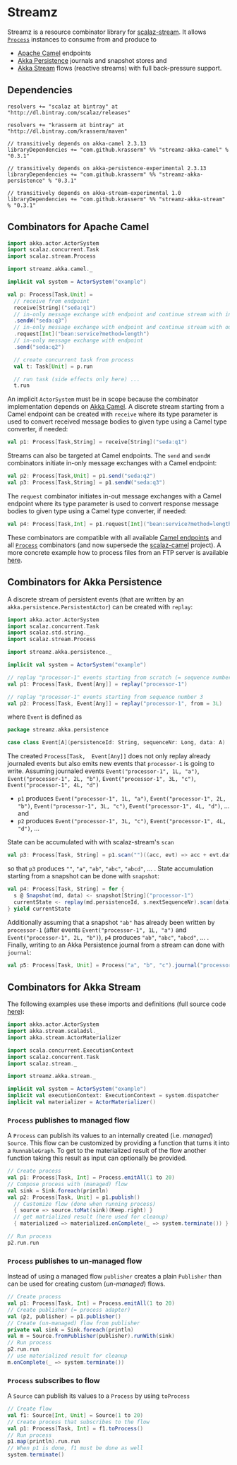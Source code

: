 Streamz
=======

Streamz is a resource combinator library for [scalaz-stream](https://github.com/scalaz/scalaz-stream). It allows [`Process`](http://docs.typelevel.org/api/scalaz-stream/stable/latest/doc/#scalaz.stream.Process) instances to consume from and produce to

- [Apache Camel](http://camel.apache.org/) endpoints
- [Akka Persistence](http://doc.akka.io/docs/akka/2.3.11/scala/persistence.html) journals and snapshot stores and
- [Akka Stream](http://akka.io/docs/#akka-streams-and-http) flows (reactive streams) with full back-pressure support.

Dependencies
------------

    resolvers += "scalaz at bintray" at "http://dl.bintray.com/scalaz/releases"

    resolvers += "krasserm at bintray" at "http://dl.bintray.com/krasserm/maven"

    // transitively depends on akka-camel 2.3.13
    libraryDependencies += "com.github.krasserm" %% "streamz-akka-camel" % "0.3.1"

    // transitively depends on akka-persistence-experimental 2.3.13
    libraryDependencies += "com.github.krasserm" %% "streamz-akka-persistence" % "0.3.1"

    // transitively depends on akka-stream-experimental 1.0
    libraryDependencies += "com.github.krasserm" %% "streamz-akka-stream" % "0.3.1"

Combinators for Apache Camel
----------------------------

```scala
import akka.actor.ActorSystem
import scalaz.concurrent.Task
import scalaz.stream.Process

import streamz.akka.camel._

implicit val system = ActorSystem("example")

val p: Process[Task,Unit] =
  // receive from endpoint
  receive[String]("seda:q1")
  // in-only message exchange with endpoint and continue stream with in-message
  .sendW("seda:q3")
  // in-only message exchange with endpoint and continue stream with out-message
  .request[Int]("bean:service?method=length")
  // in-only message exchange with endpoint
  .send("seda:q2")

  // create concurrent task from process
  val t: Task[Unit] = p.run

  // run task (side effects only here) ...
  t.run
```

An implicit ``ActorSystem`` must be in scope  because the combinator implementation depends on [Akka Camel](http://doc.akka.io/docs/akka/2.3.11/scala/camel.html). A discrete stream starting from a Camel endpoint can be created with ``receive`` where its type parameter is used to convert received message bodies to given type using a Camel type converter, if needed:

```scala
val p1: Process[Task,String] = receive[String]("seda:q1")
```

Streams can also be targeted at Camel endpoints. The ``send`` and ``sendW`` combinators initiate in-only message exchanges with a Camel endpoint:

```scala
val p2: Process[Task,Unit] = p1.send("seda:q2")
val p3: Process[Task,String] = p1.sendW("seda:q3")
```
    
The ``request`` combinator initiates in-out message exchanges with a Camel endpoint where its type parameter is used to convert response message bodies to given type using a Camel type converter, if needed:

```scala
val p4: Process[Task,Int] = p1.request[Int]("bean:service?method=length")
```
   
These combinators are compatible with all available [Camel endpoints](http://camel.apache.org/components.html) and all [`Process`](http://docs.typelevel.org/api/scalaz-stream/stable/latest/doc/#scalaz.stream.Process) combinators (and now supersede the [scalaz-camel](https://github.com/krasserm/scalaz-camel) project). A more concrete example how to process files from an FTP server is available [here](https://github.com/krasserm/streamz/blob/master/streamz-akka-camel/src/test/scala/streamz/example/FtpExample.scala).

Combinators for Akka Persistence
--------------------------------

A discrete stream of persistent events (that are written by an ``akka.persistence.PersistentActor``) can be created with ``replay``: 

```scala
import akka.actor.ActorSystem
import scalaz.concurrent.Task
import scalaz.std.string._
import scalaz.stream.Process

import streamz.akka.persistence._

implicit val system = ActorSystem("example")

// replay "processor-1" events starting from scratch (= sequence number 1)
val p1: Process[Task, Event[Any]] = replay("processor-1")

// replay "processor-1" events starting from sequence number 3
val p2: Process[Task, Event[Any]] = replay("processor-1", from = 3L)
```

where `Event` is defined as
 
```scala
package streamz.akka.persistence

case class Event[A](persistenceId: String, sequenceNr: Long, data: A)
```

The created ``Process[Task,  Event[Any]]`` does not only replay already journaled events but also emits new events that ``processor-1`` is going to write. Assuming journaled events  ``Event("processor-1", 1L, "a")``, ``Event("processor-1", 2L, "b")``, ``Event("processor-1", 3L, "c")``, ``Event("processor-1", 4L, "d")``
 
- ``p1`` produces ``Event("processor-1", 1L, "a")``, ``Event("processor-1", 2L, "b")``, ``Event("processor-1", 3L, "c")``, ``Event("processor-1", 4L, "d")``, ... and 
- ``p2`` produces ``Event("processor-1", 3L, "c")``, ``Event("processor-1", 4L, "d")``, ... 

State can be accumulated with with scalaz-stream's ``scan``

```scala
val p3: Process[Task, String] = p1.scan("")((acc, evt) => acc + evt.data)
```

so that ``p3`` produces ``""``, ``"a"``, ``"ab"``, ``"abc"``, ``"abcd"``, ... . State accumulation starting from a snapshot can be done with ``snapshot``:
 
```scala
val p4: Process[Task, String] = for {
  s @ Snapshot(md, data) <- snapshot[String]("processor-1")
  currentState <- replay(md.persistenceId, s.nextSequenceNr).scan(data)((acc, evt) => acc + evt.data)
} yield currentState
```

Additionally assuming that a snapshot ``"ab"`` has already been written by ``processor-1`` (after events ``Event("processor-1", 1L, "a")`` and ``Event("processor-1", 2L, "b")``), ``p4`` produces ``"ab"``, ``"abc"``, ``"abcd"``, ... . Finally, writing to an Akka Persistence journal from a stream can done with ``journal``:

```scala
val p5: Process[Task, Unit] = Process("a", "b", "c").journal("processor-2")
```

Combinators for Akka Stream
---------------------------

The following examples use these imports and definitions (full source code [here](https://github.com/krasserm/streamz/blob/master/streamz-akka-stream/src/test/scala/streamz/akka/stream/example/AkkaStreamExample.scala)):

```scala
import akka.actor.ActorSystem
import akka.stream.scaladsl._
import akka.stream.ActorMaterializer

import scala.concurrent.ExecutionContext
import scalaz.concurrent.Task
import scalaz.stream._

import streamz.akka.stream._

implicit val system = ActorSystem("example")
implicit val executionContext: ExecutionContext = system.dispatcher
implicit val materializer = ActorMaterializer()
```

### `Process` publishes to managed flow

A `Process` can publish its values to an internally created (i.e. *managed*) `Source`.
This flow can be customized by providing a function that turns it into a `RunnableGraph`.
To get to the materialized result of the flow another function taking this result
as input can optionally be provided.

```scala
// Create process
val p1: Process[Task, Int] = Process.emitAll(1 to 20)
// Compose process with (managed) flow
val sink = Sink.foreach(println)
val p2: Process[Task, Unit] = p1.publish()
  // Customize flow (done when running process)
  { source => source.toMat(sink)(Keep.right) }
  // get matrialized result (here used for cleanup)
  { materialized => materialized.onComplete(_ => system.terminate()) }

// Run process
p2.run.run
```

### `Process` publishes to un-managed flow

Instead of using a managed flow `publisher` creates a plain `Publisher` than can
be used for creating custom (*un-managed*) flows.

```scala
// Create process
val p1: Process[Task, Int] = Process.emitAll(1 to 20)
// Create publisher (= process adapter)
val (p2, publisher) = p1.publisher()
// Create (un-managed) flow from publisher
private val sink = Sink.foreach(println)
val m = Source.fromPublisher(publisher).runWith(sink)
// Run process
p2.run.run
// use materialized result for cleanup
m.onComplete(_ => system.terminate())
```

### `Process` subscribes to flow

A `Source` can publish its values to a `Process` by using `toProcess`

```scala
// Create flow
val f1: Source[Int, Unit] = Source(1 to 20)
// Create process that subscribes to the flow
val p1: Process[Task, Int] = f1.toProcess()
// Run process
p1.map(println).run.run
// When p1 is done, f1 must be done as well
system.terminate()
```
